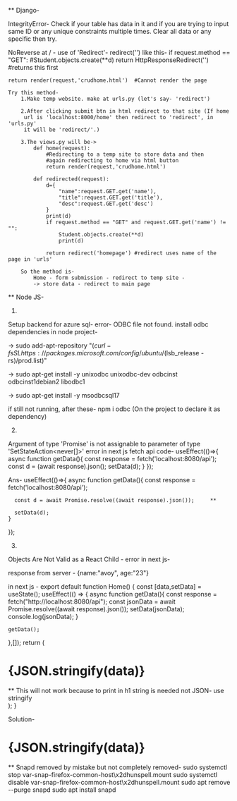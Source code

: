**	Django-

IntegrityError-
    Check if your table has data in it and if you are trying to input
    same ID or any unique constraints multiple times.
    Clear all data or any specific then try.

NoReverse at / -
    use of 'Redirect'- redirect('')
    like this-
    if request.method == "GET":
        #Student.objects.create(**d)
        return HttpResponseRedirect('')     #returns this first
        
    return render(request,'crudhome.html')  #Cannot render the page

    Try this method-
        1.Make temp website. make at urls.py (let's say- 'redirect')

        2.After clicking submit btn in html redirect to that site (If home 
         url is 'localhost:8000/home' then redirect to 'redirect', in 'urls.py'
         it will be 'redirect/'.)

        3.The views.py will be->
            def home(request):
                #Redirecting to a temp site to store data and then 
                #again redirecting to home via html button
                return render(request,'crudhome.html')

            def redirected(request):
                d={
                    "name":request.GET.get('name'),
                    "title":request.GET.get('title'),
                    "desc":request.GET.get('desc')
                }
                print(d)
                if request.method == "GET" and request.GET.get('name') != "":
                    Student.objects.create(**d)
                    print(d)
                
                return redirect('homepage') #redirect uses name of the page in 'urls'

        So the method is-
            Home - form submission - redirect to temp site -
            -> store data - redirect to main page






**	Node JS-

1.
Setup backend for azure sql-
error- ODBC file not found.
install odbc dependencies in node project-

-> sudo add-apt-repository "$(curl -fsSL https://packages.microsoft.com/config/ubuntu/$(lsb_release -rs)/prod.list)"

-> sudo apt-get install -y unixodbc unixodbc-dev odbcinst odbcinst1debian2 libodbc1

-> sudo apt-get install -y msodbcsql17

if still not running, after these- npm i odbc (On the project to declare it as dependency)


2.
Argument of type 'Promise<any>' is not assignable to parameter of type 'SetStateAction<never[]>' error in next js fetch api
code-
useEffect(()=>{
    async function getData(){
      const response = fetch('localhost:8080/api');
      const d = (await response).json();
      setData(d);
    }
  });
  
Ans-
useEffect(()=>{
    async function getData(){
      const response = fetch('localhost:8080/api');
      
      const d = await Promise.resolve((await response).json());		**
      
      setData(d);
    }
  });
  
  
 3.
 Objects Are Not Valid as a React Child - error in next js-
 
 response from server - {name:"avoy", age:"23"}
 
 in next js -
 export default function Home() {
  const [data,setData] = useState();
  useEffect(() => {
    async function getData(){
      const response = fetch("http://localhost:8080/api");
      const jsonData = await Promise.resolve((await response).json());
      setData(jsonData);
      console.log(jsonData);
    }

    getData();
  },[]);
  return (
    <div>
      <h1>{JSON.stringify(data)}</h1>	** This will not work because to print in h1 string is needed not JSON- use stringify
    </div>
  );
}

Solution-
 <h1>{JSON.stringify(data)}</h1>
 
 

**	Snapd removed by mistake but not completely removed-
sudo systemctl stop var-snap-firefox-common-host\\x2dhunspell.mount
sudo systemctl disable var-snap-firefox-common-host\\x2dhunspell.mount
sudo apt remove --purge snapd
sudo apt install snapd





